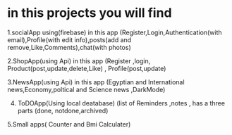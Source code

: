 # in this projects you will find
1.socialApp using(firebase) in this app (Register,Login,Authentication(with email),Profile(with edit info),posts(add and remove,Like,Comments),chat(with photos)



2.ShopApp(using Api) in this app (Register ,login, Product(post,update,delete,Like) , Profile(post,update)      


3.NewsApp(using Api) in this app (Egyptian and International news,Economy,poltical and Science news ,DarkMode)

4. ToDOApp(Using local deatabase) (list of Reminders ,notes , has a three parts (done, notdone,archived)

5.Small apps( Counter  and Bmi Calculater) 
